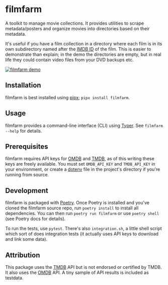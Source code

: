 # filmfarm

A toolkit to manage movie collections. It provides utilities to scrape metadata/posters and organize
movies into directories based on their metadata.

It's useful if you have a film collection in a directory where each film is in its own subdirectory
named after the [IMDB ID] of the film. This is easier to demonstrate than explain; in the demo
the directories are empty, but in real life they could contain video files from your DVD backups etc.

[![filmfarm demo](https://asciinema.org/a/osw3RpP45H6jlUc9YNYZ32om0.svg)](https://asciinema.org/a/osw3RpP45H6jlUc9YNYZ32om0)

[IMDB ID]: https://developer.imdb.com/documentation/key-concepts

## Installation

filmfarm is best installed using [pipx](https://pipx.pypa.io/stable/); `pipx install filmfarm`.

## Usage

filmfarm provides a command-line interface (CLI) using [Typer](https://typer.tiangolo.com/).
See `filmfarm --help` for details.

## Prerequisites

filmfarm requires API keys for [OMDB] and [TMDB], as of this writing these keys are freely
available. You must set `OMDB_API_KEY` and `TMDB_API_KEY` in your environment, or create a [dotenv]
file in the project's directory if you're running from source.

[OMDB]: https://www.omdbapi.com/
[TMDB]: https://www.themoviedb.org/
[dotenv]: https://stackoverflow.com/q/68267862

## Development

filmfarm is packaged with [Poetry](https://python-poetry.org/). Once Poetry is installed and you've
cloned the filmfarm source repo, run `poetry install` to install all dependencies. You can then run
`poetry run filmfarm` or use `poetry shell` (see Poetry docs for details).

To run the tests, use `pytest`. There's also `integration.sh`, a little shell script which sort of
does integration tests (it actually uses API keys to download and link some data).

## Attribution
This package uses the [TMDB](https://www.themoviedb.org/) API but is not endorsed or certified by
TMDB. It also uses the [OMDB](https://www.omdbapi.com/) API. A tiny sample of API results is
included as testdata.
